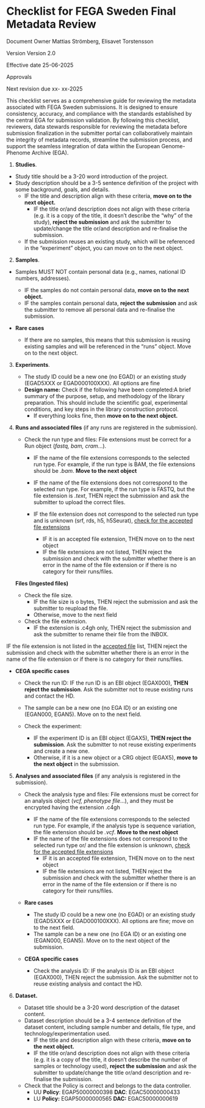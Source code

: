 # **Checklist for FEGA Sweden Final Metadata Review**

Document Owner Mattias Strömberg, Elisavet Torstensson

Version Version 2.0

Effective date 25-06-2025

Approvals

Next revision due xx- xx-2025

This checklist serves as a comprehensive guide for reviewing the metadata associated with FEGA Sweden submissions. It is designed to ensure consistency, accuracy, and compliance with the standards established by the central EGA for submission validation. By following this checklist, reviewers, data stewards responsible for reviewing the metadata before submission finalization in the submitter portal can collaboratively maintain the integrity of metadata records, streamline the submission process, and support the seamless integration of data within the European Genome-Phenome Archive (EGA).

1. **Studies**.   
* Study title should be a 3-20 word introduction of the project.   
* Study description should be a 3-5 sentence definition of the project with some background, goals, and details.  
  * IF the title and description align with these criteria, **move on to the next object.**  
    * IF the title or/and description does not align with these criteria (e.g. it is a copy of the title, it doesn’t describe the “why” of the study), **reject the submission** and ask the submitter to update/change the title or/and description and re-finalise the submission.  
  * If the submission reuses an existing study, which will be referenced in the “experiment” object, you can move on to the next object.  
2. **Samples**.   
* Samples MUST NOT contain personal data (e.g., names, national ID numbers, addresses).  
  * IF the samples do not contain personal data, **move on to the next object.**  
  * IF the samples contain personal data, **reject the submission** and ask the submitter to remove all personal data and re-finalise the submission.

* **Rare cases**    
  * If there are no samples, this means that this submission is reusing existing samples and will be referenced in the “runs” object. Move on to the next object.  
3. **Experiments**.   
   * The study ID could be a new one (no EGAD) or an existing study (EGAD5XXX or EGAD000100XXX). All options are fine  
   * **Design name:** Check if the following have been completed:A brief summary of the purpose, setup, and methodology of the library preparation. This should include the scientific goal, experimental conditions, and key steps in the library construction protocol.   
     * If everything looks fine, then **move on to the next object.**

4. **Runs and associated files** (if any runs are registered in the submission).  
   * Check the run type and files: File extensions must be correct for a Run object (*fastq, bam, cram*…).   
     * IF the name of the file extensions corresponds to the selected run type. For example, if the run type is BAM, the file extensions should be *.bam*. **Move to the next object**  
     * IF the name of the file extensions does not correspond to the selected run type. For example, if the run type is FASTQ, but the file extension is *.text*, THEN reject the submission and ask the submitter to upload the correct files.  
     * IF the file extension does not correspond to the selected run type and is unknown (srf, rds, h5, h5Seurat), [check for the accepted file extensions](https://docs.google.com/document/d/1xXJGkQ36XRmR5qAI0hzljx4tS1PKri-FwRF7ufF46Mg/edit?tab=t.0#heading=h.g4sjsh593uea)

       * IF it is an accepted file extension, THEN move on to the next object  
       * IF the file extensions are not listed, THEN reject the submission and check with the submitter whether there is an error in the name of the file extension or if there is no category for their runs/files.

   **Files (Ingested files)** 

   * Check the file size.  
     * IF the file size is o bytes, THEN reject the submission and ask the submitter to reupload the file.  
     * Otherwise, move to the next field  
   * Check the file extension.  
     * IF the extension is .c4gh only, THEN reject the submission and ask the submitter to rename their file from the INBOX.

IF the file extension is not listed in the [accepted file](https://docs.google.com/document/d/1xXJGkQ36XRmR5qAI0hzljx4tS1PKri-FwRF7ufF46Mg/edit?tab=t.0#heading=h.g4sjsh593uea) list, THEN reject the submission and check with the submitter whether there is an error in the name of the file extension or if there is no category for their runs/files.

* **CEGA specific cases**   
  *  Check the run ID: IF the run ID is an EBI object (EGAX000), **THEN reject the submission**. Ask the submitter not to reuse existing runs and contact the HD.

  * The sample can be a new one (no EGA ID) or an existing one (EGAN000, EGAN5). Move on to the next field.  
  * Check the experiment:  
    * IF the experiment ID is an EBI object (EGAX5), **THEN reject the submission**. Ask the submitter to not reuse existing experiments and create a new one.  
    * Otherwise, if it is a new object or a CRG object (EGAX5), **move to the next object** in the submission.  
5. **Analyses and associated files** (if any analysis is registered in the submission).   
   * Check the analysis type and files: File extensions must be correct for an analysis object (*vcf, phenotype file*…), and they must be encrypted having the extension .c4gh  
     * IF the name of the file extensions corresponds to the selected run type. For example, if the analysis type is sequence variation, the file extension should be *.vcf*. **Move to the next object**  
     * IF the name of the file extensions does not correspond to the selected run type or/ and the file extension is unknown, [check for the accepted file extensions](https://docs.google.com/document/d/1xXJGkQ36XRmR5qAI0hzljx4tS1PKri-FwRF7ufF46Mg/edit?tab=t.0#heading=h.g4sjsh593uea)  
       * IF it is an accepted file extension, THEN move on to the next object  
       * IF the file extensions are not listed, THEN reject the submission and check with the submitter whether there is an error in the name of the file extension or if there is no category for their runs/files.

   * **Rare cases**    
     * The study ID could be a new one (no EGAD) or an existing study (EGAD5XXX or EGAD000100XXX). All options are fine; move on to the next field.  
     * The sample can be a new one (no EGA ID) or an existing one (EGAN000, EGAN5). Move on to the next object of the submission.  
         
   * **CEGA specific cases**   
     * Check the analysis ID: IF the analysis ID is an EBI object (EGAX000), THEN reject the submission. Ask the submitter not to reuse existing analysis and contact the HD.

6. **Dataset.**  
   * Dataset title should be a 3-20 word description of the dataset content.  
   * Dataset description should be a 3-4 sentence definition of the dataset content, including sample number and details, file type, and technology/experimentation used.  
     * IF the title and description align with these criteria, **move on to the next object.**  
     * IF the title or/and description does not align with these criteria (e.g. it is a copy of the title, it doesn’t describe the number of samples or technology used), **reject the submission** and ask the submitter to update/change the title or/and description and re-finalise the submission.  
   * Check that the Policy is correct and belongs to the data controller.  
     * UU  **Policy**: EGAP50000000398  **DAC**: EGAC50000000433  
     * LU   **Policy:** EGAP50000000565 **DAC:** EGAC50000000619

